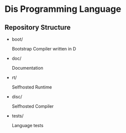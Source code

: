 
# Dis Programming Language

## Repository Structure

* boot/

    Bootstrap Compiler written in D
    
* doc/
    
    Documentation
    
* rt/

    Selfhosted Runtime
    
* disc/
    
    Selfhosted Compiler
    
* tests/
    
    Language tests
    
